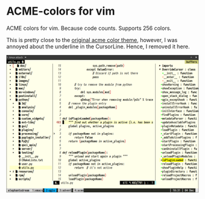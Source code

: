 # ACME-colors for vim

ACME colors for vim. Because code counts. Supports 256 colors.

This is pretty close to the [original acme color theme](https://github.com/plan9-for-vimspace/acme-colors), however, I was annoyed about the underline in the CursorLine. Hence, I removed it here.

![screenshot](assets/acme_color_screeny.png)

